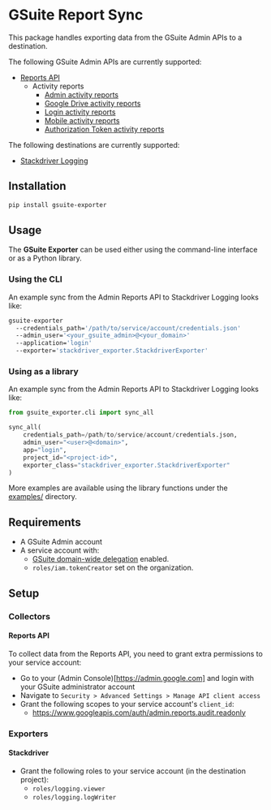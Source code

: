 # GSuite Report Sync

This package handles exporting data from the GSuite Admin APIs to a destination.

The following GSuite Admin APIs are currently supported:

- [Reports API](https://developers.google.com/admin-sdk/reports/v1/get-start/getting-started)
  - Activity reports
    - [Admin activity reports](https://developers.google.com/admin-sdk/reports/v1/guides/manage-audit-admin.html)
    - [Google Drive activity reports](https://developers.google.com/admin-sdk/reports/v1/guides/manage-audit-drive.html)
    - [Login activity reports](https://developers.google.com/admin-sdk/reports/v1/guides/manage-audit-login.html)
    - [Mobile activity reports](https://developers.google.com/admin-sdk/reports/v1/guides/manage-audit-mobile.html)
    - [Authorization Token activity reports](https://developers.google.com/admin-sdk/reports/v1/guides/manage-audit-tokens.html)

The following destinations are currently supported:
- [Stackdriver Logging](https://cloud.google.com/logging/docs/)

## Installation
```sh
pip install gsuite-exporter
```

## Usage

The **GSuite Exporter** can be used either using the command-line interface or as a Python library.

### Using the CLI
An example sync from the Admin Reports API to Stackdriver Logging looks like:
```sh
gsuite-exporter
  --credentials_path='/path/to/service/account/credentials.json'
  --admin_user='<your_gsuite_admin>@<your_domain>'
  --application='login'
  --exporter='stackdriver_exporter.StackdriverExporter'
```

### Using as a library

An example sync from the Admin Reports API to Stackdriver Logging looks like:

```python
from gsuite_exporter.cli import sync_all

sync_all(
    credentials_path=/path/to/service/account/credentials.json,
    admin_user="<user>@<domain>",
    app="login",
    project_id="<project-id>",
    exporter_class="stackdriver_exporter.StackdriverExporter"
)
```

More examples are available using the library functions under the [examples/](./examples/) directory.

## Requirements
* A GSuite Admin account
* A service account with:
  * [GSuite domain-wide delegation](https://developers.google.com/admin-sdk/reports/v1/guides/delegation) enabled.
  * `roles/iam.tokenCreator` set on the organization.

## Setup

### Collectors

#### Reports API
To collect data from the Reports API, you need to grant extra permissions to your service account:
* Go to your (Admin Console)[https://admin.google.com] and login with your GSuite administrator account
* Navigate to `Security > Advanced Settings > Manage API client access`
* Grant the following scopes to your service account's `client_id`:
  - https://www.googleapis.com/auth/admin.reports.audit.readonly

### Exporters

#### Stackdriver
* Grant the following roles to your service account (in the destination project):
  - `roles/logging.viewer`
  - `roles/logging.logWriter`
